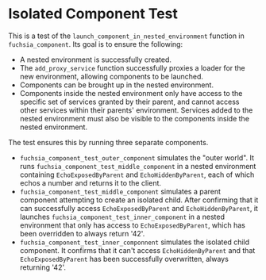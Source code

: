 # Isolated Component Test

This is a test of the `launch_component_in_nested_environment` function in
`fuchsia_component`. Its goal is to ensure the following:

* A nested environment is successfully created.
* The `add_proxy_service` function successfully proxies a loader for the new
  environment, allowing components to be launched.
* Components can be brought up in the nested environment.
* Components inside the nested environment only have access to the specific set
  of services granted by their parent, and cannot access other services within
  their parents' environment. Services added to the nested environment must also
  be visible to the components inside the nested environment.

The test ensures this by running three separate components.

* `fuchsia_component_test_outer_component` simulates the "outer world".
  It runs `fuchsia_component_test_middle_component` in a nested environment containing
  `EchoExposedByParent` and `EchoHiddenByParent`, each of which echos a number
  and returns it to the client.
* `fuchsia_component_test_middle_component` simulates a parent component attempting to
  create an isolated child. After confirming that it can successfully access
  `EchoExposedByParent` and `EchoHiddenByParent`, it launches
  `fuchsia_component_test_inner_component` in a nested environment that only has
  access to `EchoExposedByParent`, which has been overridden to always return '42'.
* `fuchsia_component_test_inner_componnent` simulates the isolated child component.
  It confirms that it can't access `EchoHiddenByParent` and that
  `EchoExposedByParent` has been successfully overwritten, always returning '42'.
